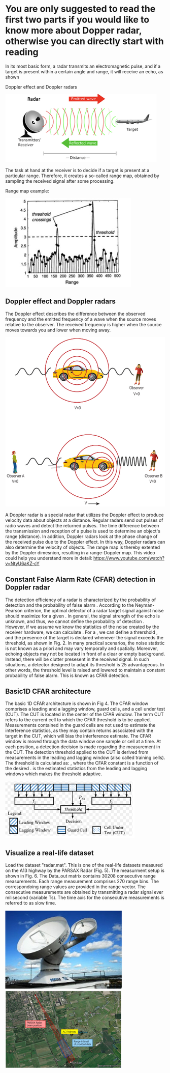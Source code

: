 # You are only suggested to read the first two parts if you would like to know more about Dopper radar, otherwise you can directly start with reading 

In its most basic form, a radar transmits an electromagnetic pulse, and if a target is present within a certain 
angle and range, it will receive an echo, as shown

 Doppler effect and Doppler radars
 
![Radar](doc/radar.PNG)

The task at hand at the receiver is to decide if a target is present at a particular range. Therefore, it creates a 
so-called range map, obtained by sampling the received signal after some processing. 

Range map example:

![Range](doc/rangemap.PNG)

## Doppler effect and Doppler radars

The Doppler effect describes the difference between the observed frequency and the emitted frequency of a 
wave when the source moves relative to the observer. The received frequency is higher when the source moves 
towards you and lower when moving away. 

![Doppler_effect](doc/doppler_effect.jpg)

A Doppler radar is a special radar that utilizes the Doppler effect to produce velocity data about objects at a 
distance. Regular radars send out pulses of radio waves and detect the returned pulses. The time difference 
between the transmission and reception of a pulse is used to determine an object's range (distance). In 
addition, Doppler radars look at the phase change of the received pulse due to the Doppler effect. In this 
way, Doppler radars can also determine the velocity of objects. The range map is thereby extented by the 
Doppler dimesnion, resulting in a range-Doppler map. This video could help you understand more in detail: 
https://www.youtube.com/watch?v=NtyU6aKZ-cY


## Constant False Alarm Rate (CFAR) detection in Doppler radar

The detection efficiency of a radar is characterized by the probability of detection and the probability of false 
alarm . According to the Neyman-Pearson criterion, the optimal detector of a radar target signal against noise 
should maximize for a given . 
In general, the signal strength of the echo is unknown, and thus, we cannot define the probability of detection
. However, if we assume we know the statistics of the noise created by the receiver hardware, we can 
calculate . For a , we can define a thrershold , and the presence of the target is declared whenever the 
signal exceeds the threshold, as shown in Fig. 2.
In many practical scenarios, the noise statistic is not known as a priori and may vary temporally and spatially. 
Moreover, echoing objects may not be located in front of a clear or empty background. Instead, there will 
be clutter presesent in the received signal. In such situations, a detector designed to adapt its threshold is 
25
advantageous. In other words, the threshold level is raised and lowered to maintain a constant probability of 
false alarm. This is known as CFAR detection. 

## Basic1D CFAR architecture 

The basic 1D CFAR architecture is shown in Fig 4. The CFAR window comprises a leading and a lagging 
window, guard cells, and a cell under test (CUT). The CUT is located in the center of the CFAR window. The 
term CUT refers to the current cell to which the CFAR threshold is to be applied. Measurements contained in the 
guard cells are not used to estimate the interference statistics, as they may contain returns associated with the 
target in the CUT, which will bias the interference estimate. 
The CFAR window is moved through the data window one sample or cell at a time. At each position, a detection 
decision is made regarding the measurement in the CUT. The detection threshold applied to the CUT is derived 
from measurements in the leading and lagging window (also called training cells). The threshold is calculated 
as:
, 
where the CFAR constant is a function of the desired . is the estimated statistics from the leading and 
lagging windows which makes the threshold adaptive. 

![CFAR_Arch](doc/CFAR_architecture.PNG)

## Visualize a real-life dataset

Load the dataset "radar.mat". This is one of the real-life datasets measured on the A13 highway by 
the PARSAX Radar (Fig. 5). The measurment setup is shown in Fig. 6. The Data_out matrix contains 
30208 consecutive range measurements. Each range measurement comprises 270 range bins. The 
correspondoing range values are provided in the range vector. The consecutive measurements are 
obtained by transmitting a radar signal ever milisecond (variable Ts). The time axis for the consecutive 
measurements is referred to as slow time.

![Doppler_Radar](doc/doppler_radar.PNG)
![RangeDoppler](doc/radar_range.PNG)